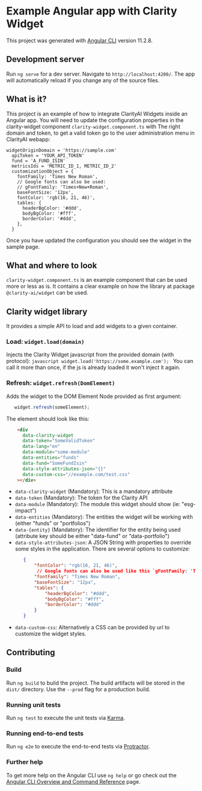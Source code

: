 # Example Angular app with Clarity Widget

This project was generated with [Angular CLI](https://github.com/angular/angular-cli) version 11.2.8.

## Development server

Run `ng serve` for a dev server. Navigate to `http://localhost:4200/`. The app will automatically reload if you change any of the source files.

## What is it?

This project is an example of how to integrate ClarityAI Widgets inside an Angular app. You will need to update the configuration properties in the clarity-widget component `clarity-widget.component.ts` with The right domain and token, to get a valid token go to the user administration menu in ClarityAI webapp:

```
widgetOriginDomain = 'https://sample.com'
  apiToken = 'YOUR_API_TOKEN'
  fund = 'A_FUND_ISIN'
  metricsIds = 'METRIC_ID_1, METRIC_ID_2'
  customizationObject = {
    fontFamily: 'Times New Roman',
    // Google fonts can also be used: 
    // gFontFamily: 'Times+New+Roman',
    baseFontSize: '12px',
    fontColor: 'rgb(16, 21, 46)',
    tables: {
      headerBgColor: '#ddd',
      bodyBgColor: '#fff',
      borderColor: '#ddd',
    },
  }
```

Once you have updated the configuration you should see the widget in the sample page.

## What and where to look
`clarity-widget.component.ts` is an example component that can be used more or less as is. It contains a clear example on how
the library at package `@clarity-ai/widget` can be used.

## Clarity widget library
It provides a simple API to load and add widgets to a given container.

### Load: `widget.load(domain)`

Injects the Clarity Widget javascript from the provided domain (with protocol):
    ```javascript
      widget.load('https://some.example.com');
    ```
You can call it more than once, if the js is already loaded it won't inject it again.

### Refresh: `widget.refresh(DomElement)`

Adds the widget to the DOM Element Node provided as first argument:

```javascript
   widget.refresh(someElement);
```

The element should look like this: 

```html
    <div
      data-clarity-widget
      data-token="SomeValidToken"
      data-lang="en"
      data-module="some-module"
      data-entities="funds"
      data-fund="SomeFundIsin"
      data-style-attributes-json="{}"
      data-custom-css="//example.com/test.css"
    ></div>
```
 * `data-clarity-widget` (Mandatory): This is a mandatory attribute 
 * `data-token` (Mandatory): The token for the Clarity API
 * `data-module` (Mandatory): The module this widget should show (ie: "esg-impact")
 * `data-entities` (Mandatory): The entities the widget will be working with (either "funds" or "portfolios")
 * `data-{entity}` (Mandatory): The identifier for the entity being used (attribute key should be either
 "data-fund" or "data-portfolio")
 * `data-style-attributes-json`: A JSON String with properties to override some styles in the application. There are
 several options to customize:
    ```json
       {
           "fontColor": "rgb(16, 21, 46)",
            // Google fonts can also be used like this `gFontFamily: 'Times+New+Roman',`
           "fontFamily": "Times New Roman",
           "baseFontSize": "12px",
           "tables": {
               "headerBgColor": "#ddd",
               "bodyBgColor": "#fff",
               "borderColor": "#ddd"
           }
       }
    ``` 
 * `data-custom-css`: Alternatively a CSS can be provided by url to customize the widget styles.

## Contributing

### Build

Run `ng build` to build the project. The build artifacts will be stored in the `dist/` directory. Use the `--prod` flag for a production build.

### Running unit tests

Run `ng test` to execute the unit tests via [Karma](https://karma-runner.github.io).

### Running end-to-end tests

Run `ng e2e` to execute the end-to-end tests via [Protractor](http://www.protractortest.org/).

### Further help

To get more help on the Angular CLI use `ng help` or go check out the [Angular CLI Overview and Command Reference](https://angular.io/cli) page.

